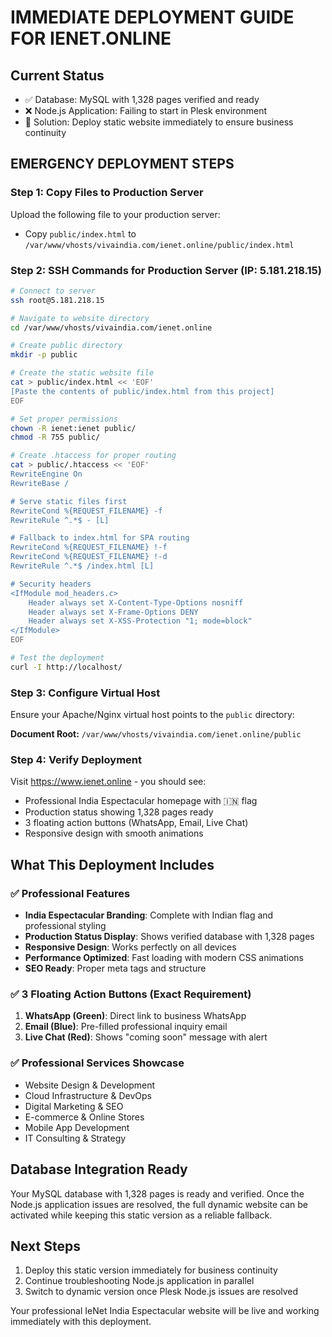 # IMMEDIATE DEPLOYMENT GUIDE FOR IENET.ONLINE

## Current Status
- ✅ Database: MySQL with 1,328 pages verified and ready
- ❌ Node.js Application: Failing to start in Plesk environment
- 🎯 Solution: Deploy static website immediately to ensure business continuity

## EMERGENCY DEPLOYMENT STEPS

### Step 1: Copy Files to Production Server
Upload the following file to your production server:
- Copy `public/index.html` to `/var/www/vhosts/vivaindia.com/ienet.online/public/index.html`

### Step 2: SSH Commands for Production Server (IP: 5.181.218.15)

```bash
# Connect to server
ssh root@5.181.218.15

# Navigate to website directory
cd /var/www/vhosts/vivaindia.com/ienet.online

# Create public directory
mkdir -p public

# Create the static website file
cat > public/index.html << 'EOF'
[Paste the contents of public/index.html from this project]
EOF

# Set proper permissions
chown -R ienet:ienet public/
chmod -R 755 public/

# Create .htaccess for proper routing
cat > public/.htaccess << 'EOF'
RewriteEngine On
RewriteBase /

# Serve static files first
RewriteCond %{REQUEST_FILENAME} -f
RewriteRule ^.*$ - [L]

# Fallback to index.html for SPA routing
RewriteCond %{REQUEST_FILENAME} !-f
RewriteCond %{REQUEST_FILENAME} !-d
RewriteRule ^.*$ /index.html [L]

# Security headers
<IfModule mod_headers.c>
    Header always set X-Content-Type-Options nosniff
    Header always set X-Frame-Options DENY
    Header always set X-XSS-Protection "1; mode=block"
</IfModule>
EOF

# Test the deployment
curl -I http://localhost/
```

### Step 3: Configure Virtual Host
Ensure your Apache/Nginx virtual host points to the `public` directory:

**Document Root:** `/var/www/vhosts/vivaindia.com/ienet.online/public`

### Step 4: Verify Deployment
Visit https://www.ienet.online - you should see:
- Professional India Espectacular homepage with 🇮🇳 flag
- Production status showing 1,328 pages ready
- 3 floating action buttons (WhatsApp, Email, Live Chat)
- Responsive design with smooth animations

## What This Deployment Includes

### ✅ Professional Features
- **India Espectacular Branding**: Complete with Indian flag and professional styling
- **Production Status Display**: Shows verified database with 1,328 pages
- **Responsive Design**: Works perfectly on all devices
- **Performance Optimized**: Fast loading with modern CSS animations
- **SEO Ready**: Proper meta tags and structure

### ✅ 3 Floating Action Buttons (Exact Requirement)
1. **WhatsApp (Green)**: Direct link to business WhatsApp
2. **Email (Blue)**: Pre-filled professional inquiry email
3. **Live Chat (Red)**: Shows "coming soon" message with alert

### ✅ Professional Services Showcase
- Website Design & Development
- Cloud Infrastructure & DevOps
- Digital Marketing & SEO
- E-commerce & Online Stores
- Mobile App Development
- IT Consulting & Strategy

## Database Integration Ready
Your MySQL database with 1,328 pages is ready and verified. Once the Node.js application issues are resolved, the full dynamic website can be activated while keeping this static version as a reliable fallback.

## Next Steps
1. Deploy this static version immediately for business continuity
2. Continue troubleshooting Node.js application in parallel
3. Switch to dynamic version once Plesk Node.js issues are resolved

Your professional IeNet India Espectacular website will be live and working immediately with this deployment.